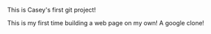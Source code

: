 This is Casey's first git project!

This is my first time building a web page on my own! A google clone!
